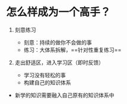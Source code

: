 # 怎么样成为一个高手？

1. 刻意练习

   - 刻意：持续的做你不会做的事

   + 练习：大体系拆解，==针对性重复练习==

2. 走出舒适区，进入学习区（即时反馈）

   - 学习没有轻松的事
   - 构建自己的知识体系
  - 新学的知识需要融入自己原有的知识体系中
   
   
